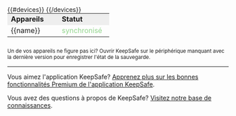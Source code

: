  
 
<table class="wrapper" width="476" align="center" style="margin: 0 auto 25px auto;;" cellpadding="2" cellspacing="0"> 
<tr style="background-color: #eee; font-weight: bold;"> 
<td class="holder" style="min-width:100px;">Appareils</td> 
<td class="holder" style="min-width:100px;">Statut</td> 
</tr> 
{{#devices}}
<tr>
	<td class="text-01" style="min-width:100px;">{{name}}</td>
	<td class="text-01" style="min-width:100px; color:#92d58d">synchronisé</td> 
</tr>
{{/devices}}
</table> 
<sup>Un de vos appareils ne figure pas ici? Ouvrir KeepSafe sur le périphérique manquant avec la dernière version pour enregistrer l'état de la sauvegarde.</sup> 
 
----------- 
 
Vous aimez l'application KeepSafe? [Apprenez plus sur les bonnes fonctionnalités Premium de l'application  KeepSafe](http://www.getkeepsafe.com/features.html).

Vous avez des questions à propos de KeepSafe? [Visitez notre base de connaissances](http://support.getkeepsafe.com/hc/).
